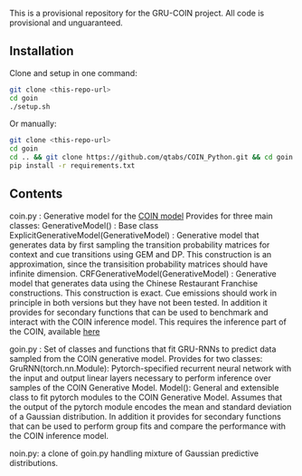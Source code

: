 This is a provisional repository for the GRU-COIN project. All code is provisional and unguaranteed.

## Installation

Clone and setup in one command:
```bash
git clone <this-repo-url>
cd goin
./setup.sh
```

Or manually:
```bash
git clone <this-repo-url>
cd goin
cd .. && git clone https://github.com/qtabs/COIN_Python.git && cd goin
pip install -r requirements.txt
```

## Contents
coin.py : Generative model for the [COIN model](https://www.nature.com/articles/s41586-021-04129-3)
	Provides for three main classes:
		GenerativeModel() : Base class 
		ExplicitGenerativeModel(GenerativeModel) : Generative model that generates data by first sampling the transition probability matrices for context and cue transitions using GEM and DP. This construction is an approximation, since the transisition probability matrices should have infinite dimension.
		CRFGenerativeModel(GenerativeModel) : Generative model that generates data using the Chinese Restaurant Franchise constructions. This construction is exact.
		Cue emissions should work in principle in both versions but they have not been tested.
	In addition it provides for secondary functions that can be used to benchmark and interact with the COIN inference model. This requires the inference part of the COIN, available [here](https://github.com/jamesheald/COIN)

goin.py : Set of classes and functions that fit GRU-RNNs to predict data sampled from the COIN generative model.
	Provides for two classes:
		GruRNN(torch.nn.Module): Pytorch-specified recurrent neural network with the input and output linear layers necessary to perform inference over samples of the COIN Generative Model.
		Model(): General and extensible class to fit pytorch modules to the COIN Generative Model. Assumes that the output of the pytorch module encodes the mean and standard deviation of a Gaussian distribution.
	In addition it provides for secondary functions that can be used to perform group fits and compare the performance with the COIN inference model.

noin.py: a clone of goin.py handling mixture of Gaussian predictive distributions.
